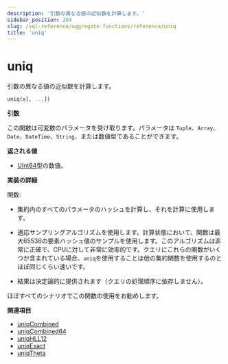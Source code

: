 ```yaml
---
description: '引数の異なる値の近似数を計算します。'
sidebar_position: 204
slug: /sql-reference/aggregate-functions/reference/uniq
title: 'uniq'
---
```



# uniq

引数の異なる値の近似数を計算します。

```sql
uniq(x[, ...])
```

**引数**

この関数は可変数のパラメータを受け取ります。パラメータは `Tuple`、`Array`、`Date`、`DateTime`、`String`、または数値型であることができます。

**返される値**

- [UInt64](../../../sql-reference/data-types/int-uint.md)型の数値。

**実装の詳細**

関数:

- 集約内のすべてのパラメータのハッシュを計算し、それを計算に使用します。

- 適応サンプリングアルゴリズムを使用します。計算状態において、関数は最大65536の要素ハッシュ値のサンプルを使用します。このアルゴリズムは非常に正確で、CPUに対して非常に効率的です。クエリにこれらの関数がいくつか含まれている場合、`uniq`を使用することは他の集約関数を使用するのとほぼ同じくらい速いです。

- 結果は決定論的に提供されます（クエリの処理順序に依存しません）。

ほぼすべてのシナリオでこの関数の使用をお勧めします。

**関連項目**

- [uniqCombined](/sql-reference/aggregate-functions/reference/uniqcombined)
- [uniqCombined64](/sql-reference/aggregate-functions/reference/uniqcombined64)
- [uniqHLL12](/sql-reference/aggregate-functions/reference/uniqhll12)
- [uniqExact](/sql-reference/aggregate-functions/reference/uniqexact)
- [uniqTheta](/sql-reference/aggregate-functions/reference/uniqthetasketch)
